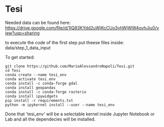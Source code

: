 # Tesi
Needed data can be found here:
https://drive.google.com/file/d/1IQ83KYdd2uWjKcCUo3yhWjWW4ovhJiu0/view?usp=sharing

to execute the code of the first step put theese files inside: data/step_1_data_input

To get started:
```
git clone https://github.com/MarioAlessandroNapoli/Tesi.git
cd Tesi
conda create --name tesi_env
conda activate tesi_env
conda install -c conda-forge gdal
conda install geopandas
conda install -c conda-forge rasterio
conda install ipywidgets
pip install -r requirements.txt
python -m ipykernel install --user --name tesi_env
```

Done that 'tesi_env' will be a selectable kernel inside Jupyter Notebook or Lab and all the dependecies will be installed.
